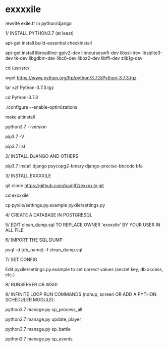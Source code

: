 # exxxxile
rewrite exile.fr in python/django

1/ INSTALL PYTHON3.7 (at least)

apt-get install build-essential checkinstall

apt-get install libreadline-gplv2-dev libncursesw5-dev libssl-dev libsqlite3-dev tk-dev libgdbm-dev libc6-dev libbz2-dev libffi-dev zlib1g-dev

cd /usr/src/

wget https://www.python.org/ftp/python/3.7.3/Python-3.7.3.tgz

tar xzf Python-3.7.3.tgz

cd Python-3.7.3

./configure --enable-optimizations

make altinstall

python3.7 --version

pip3.7 -V

pip3.7 list

2/ INSTALL DJANGO AND OTHERS

pip3.7 install django psycopg2-binary django-precise-bbcode bfa

3/ INSTALL EXXXXILE

git clone https://github.com/badj62/exxxxile.git

cd exxxxile

cp pyxile/settings.py.example pyxile/settings.py

4/ CREATE A DATABASE IN POSTGRESQL

5/ EDIT clean_dump.sql TO REPLACE OWNER 'exxxxile' BY YOUR USER IN ALL FILE

6/ IMPORT THE SQL DUMP

psql -d [db_name] -f clean_dump.sql

7/ SET CONFIG

Edit pyxile/settings.py.example to set correct values (secret key, db access, etc.)

8/ RUNSERVER OR WSGI

9/ INFINITE LOOP RUN COMMANDS (nohup, screen OR ADD A PYTHON SCHEDULER MODULE):

python3.7 manage.py sp_process_all

python3.7 manage.py update_player

python3.7 manage.py sp_battle

python3.7 manage.py sp_events

